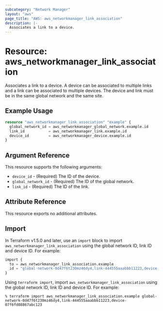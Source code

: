 ```yaml
---
subcategory: "Network Manager"
layout: "aws"
page_title: "AWS: aws_networkmanager_link_association"
description: |-
  Associates a link to a device.
---
```


# Resource: aws_networkmanager_link_association

Associates a link to a device.
A device can be associated to multiple links and a link can be associated to multiple devices.
The device and link must be in the same global network and the same site.

## Example Usage

```terraform
resource "aws_networkmanager_link_association" "example" {
  global_network_id = aws_networkmanager_global_network.example.id
  link_id           = aws_networkmanager_link.example.id
  device_id         = aws_networkmanager_device.example.id
}
```

## Argument Reference

This resource supports the following arguments:

* `device_id` - (Required) The ID of the device.
* `global_network_id` - (Required) The ID of the global network.
* `link_id` - (Required) The ID of the link.

## Attribute Reference

This resource exports no additional attributes.

## Import

In Terraform v1.5.0 and later, use an `import` block to import `aws_networkmanager_link_association` using the global network ID, link ID and device ID. For example:

```terraform
import {
  to = aws_networkmanager_link_association.example
  id = "global-network-0d47f6t230mz46dy4,link-444555aaabbb11223,device-07f6fd08867abc123"
}
```

Using `terraform import`, import `aws_networkmanager_link_association` using the global network ID, link ID and device ID. For example:

```console
% terraform import aws_networkmanager_link_association.example global-network-0d47f6t230mz46dy4,link-444555aaabbb11223,device-07f6fd08867abc123
```
